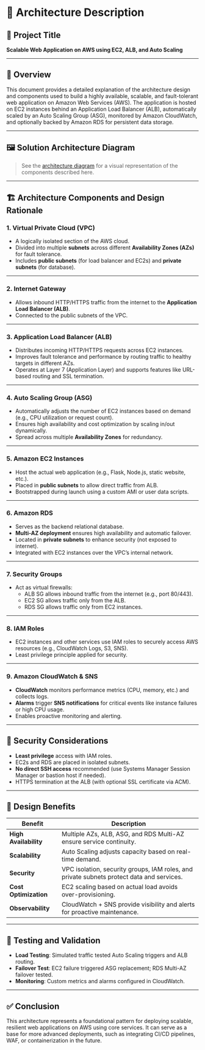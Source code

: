 # 🧱 Architecture Description

## 📌 Project Title
**Scalable Web Application on AWS using EC2, ALB, and Auto Scaling**

---

## 🧠 Overview

This document provides a detailed explanation of the architecture design and components used to build a highly available, scalable, and fault-tolerant web application on Amazon Web Services (AWS). The application is hosted on EC2 instances behind an Application Load Balancer (ALB), automatically scaled by an Auto Scaling Group (ASG), monitored by Amazon CloudWatch, and optionally backed by Amazon RDS for persistent data storage.

---

## 🖼️ Solution Architecture Diagram

> See the [architecture diagram](./Architecture_Diagram.png) for a visual representation of the components described here.

---

## 🏗️ Architecture Components and Design Rationale

### 1. **Virtual Private Cloud (VPC)**
- A logically isolated section of the AWS cloud.
- Divided into multiple **subnets** across different **Availability Zones (AZs)** for fault tolerance.
- Includes **public subnets** (for load balancer and EC2s) and **private subnets** (for database).

---

### 2. **Internet Gateway**
- Allows inbound HTTP/HTTPS traffic from the internet to the **Application Load Balancer (ALB)**.
- Connected to the public subnets of the VPC.

---

### 3. **Application Load Balancer (ALB)**
- Distributes incoming HTTP/HTTPS requests across EC2 instances.
- Improves fault tolerance and performance by routing traffic to healthy targets in different AZs.
- Operates at Layer 7 (Application Layer) and supports features like URL-based routing and SSL termination.

---

### 4. **Auto Scaling Group (ASG)**
- Automatically adjusts the number of EC2 instances based on demand (e.g., CPU utilization or request count).
- Ensures high availability and cost optimization by scaling in/out dynamically.
- Spread across multiple **Availability Zones** for redundancy.

---

### 5. **Amazon EC2 Instances**
- Host the actual web application (e.g., Flask, Node.js, static website, etc.).
- Placed in **public subnets** to allow direct traffic from ALB.
- Bootstrapped during launch using a custom AMI or user data scripts.

---

### 6. **Amazon RDS**
- Serves as the backend relational database.
- **Multi-AZ deployment** ensures high availability and automatic failover.
- Located in **private subnets** to enhance security (not exposed to internet).
- Integrated with EC2 instances over the VPC’s internal network.

---

### 7. **Security Groups**
- Act as virtual firewalls:
  - ALB SG allows inbound traffic from the internet (e.g., port 80/443).
  - EC2 SG allows traffic only from the ALB.
  - RDS SG allows traffic only from EC2 instances.

---

### 8. **IAM Roles**
- EC2 instances and other services use IAM roles to securely access AWS resources (e.g., CloudWatch Logs, S3, SNS).
- Least privilege principle applied for security.

---

### 9. **Amazon CloudWatch & SNS**
- **CloudWatch** monitors performance metrics (CPU, memory, etc.) and collects logs.
- **Alarms** trigger **SNS notifications** for critical events like instance failures or high CPU usage.
- Enables proactive monitoring and alerting.

---

## 🔐 Security Considerations

- **Least privilege** access with IAM roles.
- EC2s and RDS are placed in isolated subnets.
- **No direct SSH access** recommended (use Systems Manager Session Manager or bastion host if needed).
- HTTPS termination at the ALB (with optional SSL certificate via ACM).

---

## 🧩 Design Benefits

| Benefit             | Description |
|--------------------|-------------|
| **High Availability** | Multiple AZs, ALB, ASG, and RDS Multi-AZ ensure service continuity. |
| **Scalability**         | Auto Scaling adjusts capacity based on real-time demand. |
| **Security**            | VPC isolation, security groups, IAM roles, and private subnets protect data and services. |
| **Cost Optimization**   | EC2 scaling based on actual load avoids over-provisioning. |
| **Observability**       | CloudWatch + SNS provide visibility and alerts for proactive maintenance. |

---

## 🧪 Testing and Validation

- **Load Testing**: Simulated traffic tested Auto Scaling triggers and ALB routing.
- **Failover Test**: EC2 failure triggered ASG replacement; RDS Multi-AZ failover tested.
- **Monitoring**: Custom metrics and alarms configured in CloudWatch.

---

## ✅ Conclusion

This architecture represents a foundational pattern for deploying scalable, resilient web applications on AWS using core services. It can serve as a base for more advanced deployments, such as integrating CI/CD pipelines, WAF, or containerization in the future.

